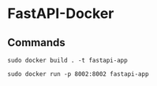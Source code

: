 # FastAPI-Docker

## Commands
`sudo docker build . -t fastapi-app`

`sudo docker run -p 8002:8002 fastapi-app`
